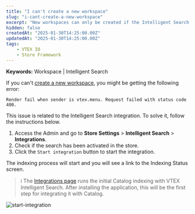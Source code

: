 ```yaml
---
title: "I can't create a new workspace"
slug: "i-cant-create-a-new-workspace"
excerpt: "New workspaces can only be created if the Intelligent Search integration is enabled."
hidden: false
createdAt: "2025-01-30T14:25:00.00Z"
updatedAt: "2025-01-30T14:25:00.00Z"
tags:
    - VTEX IO
    - Store Framework
---
```


**Keywords:** Workspace | Intelligent Search

If you can't [create a new workspace](https://developers.vtex.com/docs/guides/vtex-io-documentation-vtex-io-cli-usage#creating-a-new-workspace), you might be getting the following error:

```plaintext
Render fail when sender is vtex.menu. Request failed with status code 400.
```

This issue is related to the Intelligent Search integration. To solve it, follow the instructions below.

1. Access the Admin and go to **Store Settings** > **Intelligent Search** > **Integrations**.
2. Check if the search has been activated in the store.
3. Click the `Start integration` button to start the integration.

The indexing process will start and you will see a link to the Indexing Status screen.

> ℹ️ The [Integrations page](https://help.vtex.com/en/tracks/vtex-intelligent-search--19wrbB7nEQcmwzDPl1l4Cb/6wKQgKmu2FT6084BJT7z5V) runs the initial Catalog indexing with VTEX Intelligent Search. After installing the application, this will be the first step for integrating it with Catalog.

![start-integration](https://cdn.jsdelivr.net/gh/vtexdocs/dev-portal-content@main/images/development-1.png)
